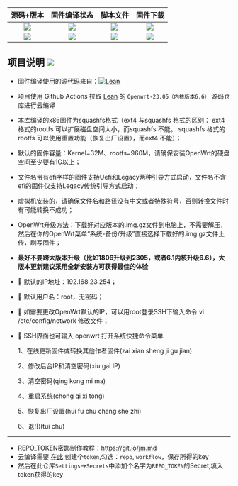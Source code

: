 | 源码+版本 | 固件编译状态 | 脚本文件 | 固件下载 |
| :-------------: | :-------------: | :-------------: | :-------------: |
| [![](https://img.shields.io/badge/Lede-6.6-32C955.svg?logo=openwrt)](https://github.com/ranqingwen/build-actions/blob/main/.github/workflows/Lede_ranqw.yml) | [![](https://github.com/ranqingwen/build-actions/actions/workflows/Lede_ranqw.yml/badge.svg)](https://github.com/ranqingwen/build-actions/actions/workflows/Lede_ranqw.yml) | [![](https://img.shields.io/badge/脚本-配置-orange.svg?logo=apache-spark)](https://github.com/ranqingwen/build-actions/blob/main/build/Lede/diy-part.sh) | [![](https://img.shields.io/badge/下载-链接-blueviolet.svg?logo=hack-the-box)](https://github.com/ranqingwen/build-actions/releases) |
| [![](https://img.shields.io/badge/主程序--32C955.svg?logo=openwrt)](https://github.com/ranqingwen/build-actions/blob/main/.github/workflows/compile.yml) | [![](https://github.com/ranqingwen/build-actions/actions/workflows/compile.yml/badge.svg)](https://github.com/ranqingwen/build-actions/actions/workflows/compile.yml) | [![](https://img.shields.io/badge/脚本-配置-orange.svg?logo=apache-spark)]() | [![](https://img.shields.io/badge/下载-链接-blueviolet.svg?logo=hack-the-box)](https://github.com/ranqingwen/build-actions/releases) |

## 项目说明 [![](https://github.com/gxnas/OpenWrt_Build_x64/blob/main/personal/describes.svg)](#项目说明-)
- 固件编译使用的源代码来自：[![Lean](https://img.shields.io/badge/Lede-Lean-red.svg?style=flat&logo=appveyor)](https://github.com/coolsnowwolf/lede) 
- 项目使用 Github Actions 拉取 [Lean](https://github.com/coolsnowwolf/lede) 的 `Openwrt-23.05（内核版本6.6）` 源码仓库进行云编译
-  本库编译的x86固件为squashfs格式（ext4 与squashfs 格式的区别： ext4 格式的rootfs 可以扩展磁盘空间大小，而squashfs 不能。 squashfs 格式的rootfs 可以使用重置功能（恢复出厂设置），而ext4 不能）；
-  默认的固件容量：Kernel=32M、rootfs=960M，请确保安装OpenWrt的硬盘空间至少要有1G以上；
-  文件名带有efi字样的固件支持Uefi和Legacy两种引导方式启动，文件名不含efi的固件仅支持Legacy传统引导方式启动；
-  虚拟机安装的，请确保文件名和路径没有中文或者特殊符号，否则转换文件时有可能转换不成功；
-  OpenWrt升级方法：下载好对应版本的.img.gz文件到电脑上，不需要解压，然后在你的OpenWrt菜单“系统-备份/升级”直接选择下载好的.img.gz文件上传，刷写固件；
-  ******最好不要跨大版本升级（比如1806升级到2305，或者6.1内核升级6.6），大版本更新建议采用全新安装方可获得最佳的体验******
- 🛑 默认的IP地址：192.168.23.254；
- 🛑 默认用户名：root，无密码；
- 🛑 如需要更改OpenWrt默认的IP，可以用root登录SSH下输入命令 vi /etc/config/network 修改文件；
- 🛑 SSH界面也可输入 openwrt 打开系统快捷命令菜单

  1、在线更新固件或转换其他作者固件(zai xian sheng ji gu jian)

  2、修改后台IP和清空密码(xiu gai IP)

  3、清空密码(qing kong mi ma)

  4、重启系统(chong qi xi tong)

  5、恢复出厂设置(hui fu chu chang she zhi)

  6、退出(tui chu)

----
- REPO_TOKEN密匙制作教程：https://git.io/jm.md
- 云编译需要 [在此](https://github.com/settings/tokens) 创建个```token```,勾选：```repo```, ```workflow```，保存所得的key
- 然后在此仓库```Settings```->```Secrets```中添加个名字为```REPO_TOKEN```的Secret,填入token获得的key
